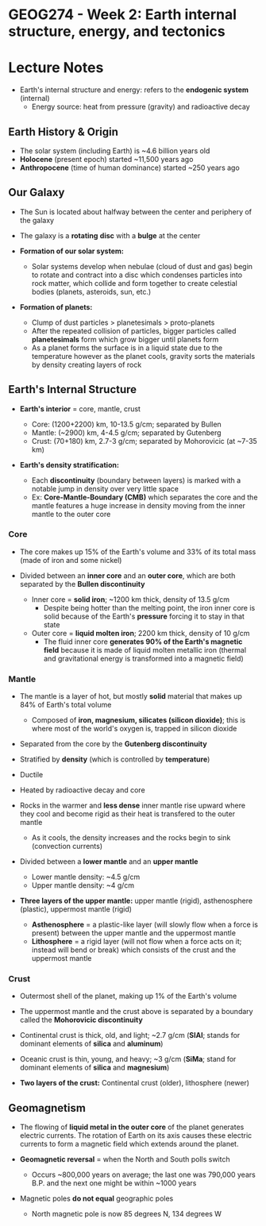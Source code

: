 # GEOG274 - Week 2: Earth internal structure, energy, and tectonics

# Lecture Notes
- Earth's internal structure and energy: refers to the **endogenic system** (internal)
    - Energy source: heat from pressure (gravity) and radioactive decay

## Earth History & Origin
- The solar system (including Earth) is ~4.6 billion years old
- **Holocene** (present epoch) started ~11,500 years ago
- **Anthropocene** (time of human dominance) started ~250 years ago

## Our Galaxy
- The Sun is located about halfway between the center and periphery of the galaxy
- The galaxy is a **rotating** **disc** with a **bulge** at the center

- **Formation of our solar system:**
    - Solar systems develop when nebulae (cloud of dust and gas) begin to rotate and contract into a disc which condenses particles into rock matter, which collide and form together to create celestial bodies (planets, asteroids, sun, etc.)

- **Formation of planets:**
    - Clump of dust particles > planetesimals > proto-planets
    - After the repeated collision of particles, bigger particles called **planetesimals** form which grow bigger until planets form
    - As a planet forms the surface is in a liquid state due to the temperature however as the planet cools, gravity sorts the materials by density creating layers of rock

## Earth's Internal Structure
- **Earth's interior** = core, mantle, crust
    - Core: (1200+2200) km, 10-13.5 g/cm; separated by Bullen
    - Mantle: (~2900) km, 4-4.5 g/cm; separated by Gutenberg
    - Crust: (70+180) km, 2.7-3 g/cm; separated by Mohorovicic (at ~7-35 km)

- **Earth's density stratification:**
    - Each **discontinuity** (boundary between layers) is marked with a notable jump in density over very little space
    - Ex: **Core-Mantle-Boundary (CMB)** which separates the core and the mantle features a huge increase in density moving from the inner mantle to the outer core

### Core
- The core makes up 15% of the Earth's volume and 33% of its total mass (made of iron and some nickel)

- Divided between an **inner core** and an **outer core**, which are both separated by the **Bullen discontinuity**
    - Inner core = **solid iron**; ~1200 km thick, density of 13.5 g/cm
        - Despite being hotter than the melting point, the iron inner core is solid because of the Earth's **pressure** forcing it to stay in that state
    - Outer core = **liquid molten iron**; 2200 km thick, density of 10 g/cm
        - The fluid inner core **generates 90% of the Earth's magnetic field** because it is made of liquid molten metallic iron (thermal and gravitational energy is transformed into a magnetic field)

### Mantle
- The mantle is a layer of hot, but mostly **solid** material that makes up 84% of Earth's total volume
    - Composed of **iron, magnesium, silicates (silicon dioxide)**; this is where most of the world's oxygen is, trapped in silicon dioxide
- Separated from the core by the **Gutenberg discontinuity**

- Stratified by **density** (which is controlled by **temperature**)
- Ductile
- Heated by radioactive decay and core
- Rocks in the warmer and **less dense** inner mantle rise upward where they cool and become rigid as their heat is transfered to the outer mantle
    - As it cools, the density increases and the rocks begin to sink (convection currents)

- Divided between a **lower mantle** and an **upper mantle**
    - Lower mantle density: ~4.5 g/cm
    - Upper mantle density: ~4 g/cm

- **Three layers of the upper mantle:** upper mantle (rigid), asthenosphere (plastic), uppermost mantle (rigid)
    - **Asthenosphere** = a plastic-like layer (will slowly flow when a force is present) between the upper mantle and the uppermost mantle
    - **Lithosphere** = a rigid layer (will not flow when a force acts on it; instead will bend or break) which consists of the crust and the uppermost mantle

### Crust
- Outermost shell of the planet, making up 1% of the Earth's volume
- The uppermost mantle and the crust above is separated by a boundary called the **Mohorovicic discontinuity**

- Continental crust is thick, old, and light; ~2.7 g/cm (**SIAl**; stands for dominant elements of **silica** and **aluminum**)
- Oceanic crust is thin, young, and heavy; ~3 g/cm (**SiMa**; stand for dominant elements of **silica** and **magnesium**)

- **Two layers of the crust:** Continental crust (older), lithosphere (newer)

## Geomagnetism
- The flowing of **liquid metal in the outer core** of the planet generates electric currents. The rotation of Earth on its axis causes these electric currents to form a magnetic field which extends around the planet.
- **Geomagnetic reversal** = when the North and South polls switch
    - Occurs ~800,000 years on average; the last one was 790,000 years B.P. and the next one might be within ~1000 years

- Magnetic poles **do not equal** geographic poles
    - North magnetic pole is now 85 degrees N, 134 degrees W